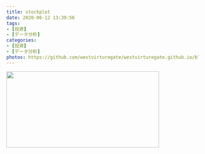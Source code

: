 ```yaml
---
title: stockplot
date: 2020-06-12 13:39:56
tags:
- [投資]
- [データ分析]
categories:
- [投資]
- [データ分析]
photos: https://github.com/westvirturegate/westvirturegate.github.io/blob/master/img/sstockplot/today.png?raw=true
---
```

<meta property="og:image" content="{% post_path stockplot%}/today.png">


<img src="{% post_path stockplot %}/today.png" width="400px"  height="200px" align="center">
<br style="clear:left;">
<!-- more -->
